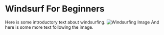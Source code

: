 # Windsurf For Beginners
Here is some introductory text about windsurfing.
![Windsurfing Image](/images/windsurf-for-beginners/windsurf-image.png)
And here is some more text following the image.